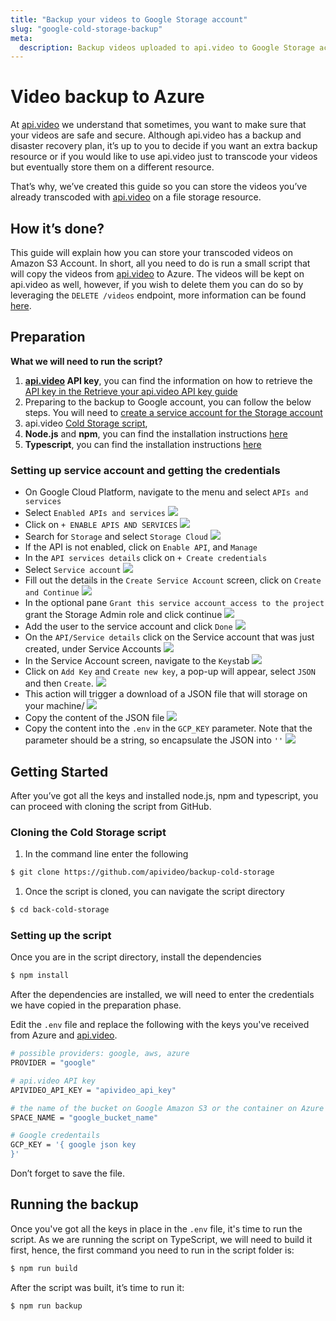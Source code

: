 ```yaml
---
title: "Backup your videos to Google Storage account"
slug: "google-cold-storage-backup"
meta:
  description: Backup videos uploaded to api.video to Google Storage account with a simple script. 
---
```

# Video backup to Azure

At [api.video](https://api.video/) we understand that sometimes, you want to make sure that your videos are safe and secure. Although api.video has a backup and disaster recovery plan, it’s up to you to decide if you want an extra backup resource or if you would like to use api.video just to transcode your videos but eventually store them on a different resource.

That’s why, we’ve created this guide so you can store the videos you’ve already transcoded with [api.video](https://api.video/) on a file storage resource.

## How it’s done?

This guide will explain how you can store your transcoded videos on Amazon S3 Account. In short, all you need to do is run a small script that will copy the videos from [api.video](https://api.video/) to Azure. The videos will be kept on api.video as well, however, if you wish to delete them you can do so by leveraging the `DELETE /videos` endpoint, more information can be found [here](https://docs.api.video/vod/delete-a-video).  

## Preparation

**What we will need to run the script?**

1. **[api.video](https://api.video/) API key**, you can find the information on how to retrieve the <a href="https://docs.api.video/reference/authentication-guide#retrieve-your-apivideo-api-key" target="_blank">API key in the Retrieve your api.video API key guide</a>
2. Preparing to the backup to Google account, you can follow the below steps. You will need to <a href="https://support.google.com/a/answer/7378726?sjid=1556077145065480779-EU" target="_blank">create a service account for the Storage account</a>
4. api.video <a href="https://github.com/apivideo/backup-cold-storage" target="_blank">Cold Storage script</a>,
5. **Node.js** and **npm**, you can find the installation instructions <a href="https://docs.npmjs.com/downloading-and-installing-node-js-and-npm" target="_blank">here</a>
6. **Typescript**, you can find the installation instructions <a href="https://www.npmjs.com/package/typescript" target="_blank">here</a>

### Setting up service account and getting the credentials

- On Google Cloud Platform, navigate to the menu and select `APIs and services`
- Select `Enabled APIs and services`
![](/_assets/vod/backup-and-cold-storage//gcp-1-api-services.png)
- Click on `+ ENABLE APIS AND SERVICES`
![](/_assets/vod/backup-and-cold-storage/gcp-2-enable-api.png)
- Search for `Storage` and select `Storage Cloud`
![](/_assets/vod/backup-and-cold-storage/gcp-3-cloud-storage.png)
- If the API is not enabled, click on `Enable API`, and `Manage`
- In the `API services details` click on `+ Create credentials`
- Select `Service account`
![](/_assets/vod/backup-and-cold-storage/gcp-4-create-service-account.png)
- Fill out the details in the `Create Service Account` screen, click on `Create and Continue`
![](/_assets/vod/backup-and-cold-storage/gcp-5-add-service-account.png)
- In the optional pane `Grant this service account access to the project` grant the Storage Admin role and click continue
![](/_assets/vod/backup-and-cold-storage/gcp-6-add-roles.png)
- Add the user to the service account and click `Done`
![](/_assets/vod/backup-and-cold-storage/gcp-7-grant-user-access.png)
- On the `API/Service details` click on the Service account that was just created, under Service Accounts
![](/_assets/vod/backup-and-cold-storage/gcp-8-navigate-to-service-account.png)
- In the Service Account screen, navigate to the `Keys`tab
![](/_assets/vod/backup-and-cold-storage/gcp-9-navigate-to-keys-add-key.png)
- Click on `Add Key` and `Create new key`, a pop-up will appear, select `JSON` and then `Create`.
![](/_assets/vod/backup-and-cold-storage/gcp-10-export-json.png)
- This action will trigger a download of a JSON file that will storage on your machine/
![](/_assets/vod/backup-and-cold-storage/gcp-11-json-confirmation.png)
- Copy the content of the JSON file
![](/_assets/vod/backup-and-cold-storage/gcp-12-open-json.png)
- Copy the content into the `.env` in the `GCP_KEY` parameter. Note that the parameter should be a string, so encapsulate the JSON into `''`
![](/_assets/vod/backup-and-cold-storage/gcp-14-env-file.png)

## Getting Started

After you’ve got all the keys and installed node.js, npm and typescript, you can proceed with cloning the script from GitHub.

### Cloning the Cold Storage script

1. In the command line enter the following

```bash
$ git clone https://github.com/apivideo/backup-cold-storage
```

1. Once the script is cloned, you can navigate the script directory

```bash
$ cd back-cold-storage
```

### Setting up the script

Once you are in the script directory, install the dependencies

```bash
$ npm install
```

After the dependencies are installed, we will need to enter the credentials we have copied in the preparation phase.

Edit the `.env` file and replace the following with the keys you've received from Azure and [api.video](https://api.video/). 

```bash
# possible providers: google, aws, azure
PROVIDER = "google"

# api.video API key
APIVIDEO_API_KEY = "apivideo_api_key"

# the name of the bucket on Google Amazon S3 or the container on Azure Storage
SPACE_NAME = "google_bucket_name"

# Google credentails
GCP_KEY = '{ google json key
}'
```

Don’t forget to save the file. 

## Running the backup

Once you've got all the keys in place in the `.env` file, it's time to run the script. As we are running the script on TypeScript, we will need to build it first, hence, the first command you need to run in the script folder is:

```bash
$ npm run build
```

After the script was built, it’s time to run it:

```bash
$ npm run backup
```